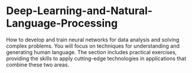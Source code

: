 # Deep-Learning-and-Natural-Language-Processing
How to develop and train neural networks for data analysis and solving complex problems. You will focus on techniques for understanding and generating human language. The section includes practical exercises, providing the skills to apply cutting-edge technologies in applications that combine these two areas.
